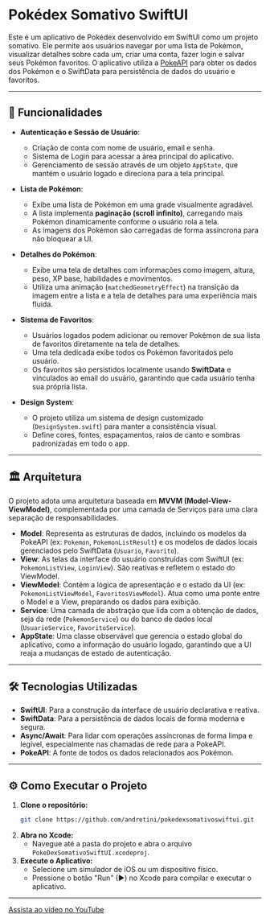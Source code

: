 # Pokédex Somativo SwiftUI

Este é um aplicativo de Pokédex desenvolvido em SwiftUI como um projeto somativo. Ele permite aos usuários navegar por uma lista de Pokémon, visualizar detalhes sobre cada um, criar uma conta, fazer login e salvar seus Pokémon favoritos. O aplicativo utiliza a [PokeAPI](https://pokeapi.co/) para obter os dados dos Pokémon e o SwiftData para persistência de dados do usuário e favoritos.

-----

## 🚀 Funcionalidades

  * **Autenticação e Sessão de Usuário**:

      * Criação de conta com nome de usuário, email e senha.
      * Sistema de Login para acessar a área principal do aplicativo.
      * Gerenciamento de sessão através de um objeto `AppState`, que mantém o usuário logado e direciona para a tela principal.

  * **Lista de Pokémon**:

      * Exibe uma lista de Pokémon em uma grade visualmente agradável.
      * A lista implementa **paginação (scroll infinito)**, carregando mais Pokémon dinamicamente conforme o usuário rola a tela.
      * As imagens dos Pokémon são carregadas de forma assíncrona para não bloquear a UI.

  * **Detalhes do Pokémon**:

      * Exibe uma tela de detalhes com informações como imagem, altura, peso, XP base, habilidades e movimentos.
      * Utiliza uma animação (`matchedGeometryEffect`) na transição da imagem entre a lista e a tela de detalhes para uma experiência mais fluida.

  * **Sistema de Favoritos**:

      * Usuários logados podem adicionar ou remover Pokémon de sua lista de favoritos diretamente na tela de detalhes.
      * Uma tela dedicada exibe todos os Pokémon favoritados pelo usuário.
      * Os favoritos são persistidos localmente usando **SwiftData** e vinculados ao email do usuário, garantindo que cada usuário tenha sua própria lista.

  * **Design System**:

      * O projeto utiliza um sistema de design customizado (`DesignSystem.swift`) para manter a consistência visual.
      * Define cores, fontes, espaçamentos, raios de canto e sombras padronizadas em todo o app.

-----

## 🏛️ Arquitetura

O projeto adota uma arquitetura baseada em **MVVM (Model-View-ViewModel)**, complementada por uma camada de Serviços para uma clara separação de responsabilidades.

  * **Model**: Representa as estruturas de dados, incluindo os modelos da PokeAPI (ex: `Pokemon`, `PokemonListResult`) e os modelos de dados locais gerenciados pelo SwiftData (`Usuario`, `Favorito`).
  * **View**: As telas da interface do usuário construídas com SwiftUI (ex: `PokemonListView`, `LoginView`). São reativas e refletem o estado do ViewModel.
  * **ViewModel**: Contém a lógica de apresentação e o estado da UI (ex: `PokemonListViewModel`, `FavoritosViewModel`). Atua como uma ponte entre o Model e a View, preparando os dados para exibição.
  * **Service**: Uma camada de abstração que lida com a obtenção de dados, seja da rede (`PokemonService`) ou do banco de dados local (`UsuarioService`, `FavoritoService`).
  * **AppState**: Uma classe observável que gerencia o estado global do aplicativo, como a informação do usuário logado, garantindo que a UI reaja a mudanças de estado de autenticação.

-----

## 🛠️ Tecnologias Utilizadas

  * **SwiftUI**: Para a construção da interface de usuário declarativa e reativa.
  * **SwiftData**: Para a persistência de dados locais de forma moderna e segura.
  * **Async/Await**: Para lidar com operações assíncronas de forma limpa e legível, especialmente nas chamadas de rede para a PokeAPI.
  * **PokeAPI**: A fonte de todos os dados relacionados aos Pokémon.

-----

## ⚙️ Como Executar o Projeto

1.  **Clone o repositório:**
    ```bash
    git clone https://github.com/andretini/pokedexsomativoswiftui.git
    ```
2.  **Abra no Xcode:**
      * Navegue até a pasta do projeto e abra o arquivo `PokeDexSomativoSwiftUI.xcodeproj`.
3.  **Execute o Aplicativo:**
      * Selecione um simulador de iOS ou um dispositivo físico.
      * Pressione o botão "Run" (▶) no Xcode para compilar e executar o aplicativo.

-----

[Assista ao vídeo no YouTube](https://youtu.be/EySWHf10E-o)
